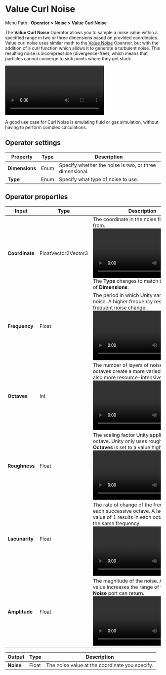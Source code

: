 # Value Curl Noise

Menu Path : **Operator > Noise > Value Curl Noise**

The **Value Curl Noise** Operator allows you to sample a noise value within a specified range in two or three dimensions based on provided coordinates. Value curl noise uses similar math to the [Value Noise](Operator-Value-Noise.md) Operator, but with the addition of a curl function which allows it to generate a turbulent noise. This resulting noise is incompressible (divergence-free), which means that particles cannot converge to sink points where they get stuck.

<video src="Images/Operator-ValueCurlNoiseAnimation.mp4" title="Dynamic, swirling motion of noisy values that create a textured, fluid-like pattern." width="320" height="auto" autoplay="true" loop="true" controls></video>

A good use case for Curl Noise is emulating fluid or gas simulation, without having to perform complex calculations.

## Operator settings

| **Property**   | **Type** | **Description**                                              |
| -------------- | -------- | ------------------------------------------------------------ |
| **Dimensions** | Enum     | Specify whether the noise is two, or three dimensional. |
| **Type**       | Enum     | Specify what type of noise to use.                           |

## Operator properties

| **Input**      | **Type**            | **Description**                                              |
| -------------- | ------------------- | ------------------------------------------------------------ |
| **Coordinate** | FloatVector2Vector3 | The coordinate in the noise field to sample from.<br/><video src="Images/Operator-ValueCurlNoiseCoordinate.mp4" title="Coordinate operator." width="320" height="auto" autoplay="true" loop="true" controls></video><br/>The **Type** changes to match the number of **Dimensions**. |
| **Frequency**  | Float               | The period in which Unity samples the noise. A higher frequency results in more frequent noise change.<br/><video src="Images/Operator-ValueCurlNoiseFrequency.mp4" title="Frequency operator." width="320" height="auto" autoplay="true" loop="true" controls></video> |
| **Octaves**    | Int                 | The number of layers of noise. More octaves create a more varied look but are also more resource-intensive to calculate.<br/><video src="Images/Operator-ValueCurlNoiseOctaves.mp4" title="Octaves operator." width="320" height="auto" autoplay="true" loop="true" controls></video> |
| **Roughness**  | Float               | The scaling factor Unity applies to each octave. Unity only uses roughness when **Octaves** is set to a value higher than 1.<br/><video src="Images/Operator-ValueCurlNoiseRoughness.mp4" title="Roughness operator." width="320" height="auto" autoplay="true" loop="true" controls></video> |
| **Lacunarity** | Float               | The rate of change of the frequency for each successive octave. A lacunarity value of 1 results in each octave having the same frequency.<br/><video src="Images/Operator-ValueCurlNoiseLacunarity.mp4" title="Lacunarity operator." width="320" height="auto" autoplay="true" loop="true" controls></video> |
| **Amplitude**  | Float               | The magnitude of the noise. A higher value increases the range of values the **Noise** port can return.<br/><video src="Images/Operator-ValueCurlNoiseAmplitude.mp4" title="Amplitude operator." width="320" height="auto" autoplay="true" loop="true" controls></video> |

| **Output** | **Type** | **Description**                                |
| ---------- | -------- | ---------------------------------------------- |
| **Noise**  | Float    | The noise value at the coordinate you specify. |
